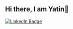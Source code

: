 ## Hi there, I am Yatin👋

[![LinkedIn Badge](https://img.shields.io/badge/yatinburhmi-blue?logo=linkedin&logoColor=white&color=blue&link=https%3A%2F%2Fwww.linkedin.com%2Fin%2Fyatin-burhmi%2F)](https://www.linkedin.com/in/yatin-burhmi/)

<!--
**yatinburhmi/yatinburhmi** is a ✨ _special_ ✨ repository because its `README.md` (this file) appears on your GitHub profile.

Here are some ideas to get you started:

- 🔭 I’m currently working on ...
- 🌱 I’m currently learning ...
- 👯 I’m looking to collaborate on ...
- 🤔 I’m looking for help with ...
- 💬 Ask me about ...
- 📫 How to reach me: ...
- 😄 Pronouns: ...
- ⚡ Fun fact: ...
-->
